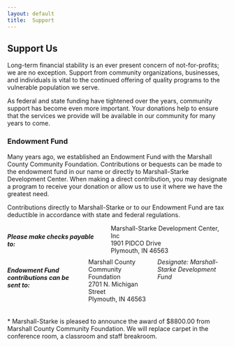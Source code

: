 ```yaml
---
layout: default
title:  Support
---
```

## Support Us
Long-term financial stability is an ever present concern of not-for-profits; we are no exception. Support from community organizations, businesses, and individuals is vital to the continued offering of quality programs to the vulnerable population we serve.

As federal and state funding have tightened over the years, community support has become even more important. Your donations help to ensure that the services we provide will be available in our community for many years to come.

### Endowment Fund
Many years ago, we established an Endowment Fund with the Marshall County Community Foundation. Contributions or bequests can be made to the endowment fund in our name or directly to Marshall-Starke Development Center. When making a direct contribution, you may designate a program to receive your donation or allow us to use it where we have the greatest need.

Contributions directly to Marshall-Starke or to our Endowment Fund are tax deductible in accordance with state and federal regulations.

<div class="panel">
  <div class="six columns">
    <h5 class="subheader">Please make checks payable to:</h5>
    Marshall-Starke Development Center, Inc<br />
    1901 PIDCO Drive<br />
    Plymouth, IN 46563
  </div>

  <div class="six columns">
    <h5 class="subheader">Endowment Fund contributions can be sent to:</h5>
    Marshall County Community Foundation<br />
    2701 N. Michigan Street<br />
    Plymouth, IN 46563<br /><br />
    <em>Designate: Marshall-Starke Development Fund</em>
  </div>
  &nbsp;
</div>
* Marshall-Starke is pleased to announce the award of $8800.00 from Marshall County Community Foundation.  We will replace carpet in the conference room, a classroom and staff breakroom.

